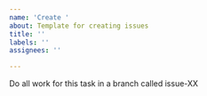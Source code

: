 ```yaml
---
name: 'Create '
about: Template for creating issues
title: ''
labels: ''
assignees: ''

---
```


Do all work for this task in a branch called issue-XX
